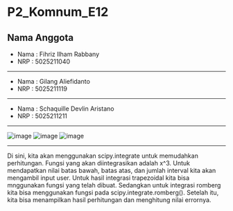 # P2_Komnum_E12

**Nama Anggota**
---

* Nama  : Fihriz Ilham Rabbany
* NRP   : 5025211040
---
* Nama  : Gilang Aliefidanto
* NRP   : 5025211119
---
* Nama  : Schaquille Devlin Aristano
* NRP   : 5025211211
---

![image](https://user-images.githubusercontent.com/116176265/209147407-ca905bf7-5c44-491c-b5b6-e5b16616c008.png)
![image](https://user-images.githubusercontent.com/116176265/209147449-84d73f49-9dc0-4fff-b6b0-bfc99c04628d.png)
![image](https://user-images.githubusercontent.com/116176265/209147488-5de68450-cb93-4f1e-8824-83c6ec9919cb.png)

---
  Di sini, kita akan menggunakan scipy.integrate untuk memudahkan perhitungan. Fungsi yang akan diintegrasikan adalah x^3. Untuk mendapatkan nilai batas bawah, batas atas, dan jumlah interval kita akan mengambil input user. Untuk hasil integrasi trapezoidal kita bisa mnggunakan fungsi yang telah dibuat. Sedangkan untuk integrasi romberg kita bisa menggunakan fungsi pada scipy.integrate.romberg(). Setelah itu, kita bisa menampilkan hasil perhitungan dan menghitung nilai errornya.
